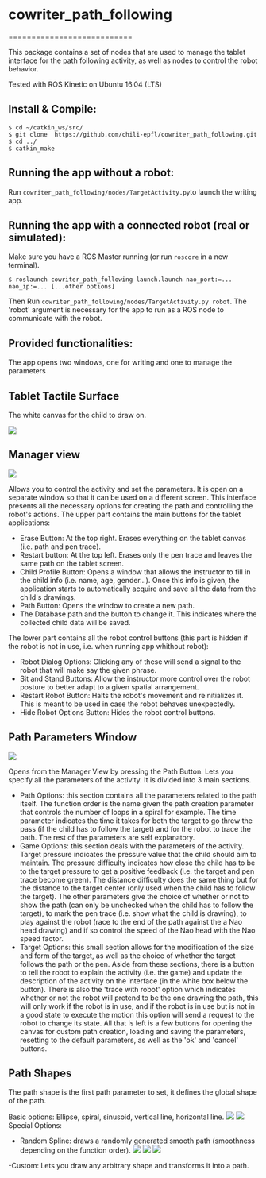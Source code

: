 # cowriter_path_following
===========================

This package contains a set of nodes that are used to manage the tablet interface for the path following activity, as well as nodes to control the robot behavior.

Tested with ROS Kinetic on Ubuntu 16.04 (LTS)

Install & Compile:
---------------
```
$ cd ~/catkin_ws/src/
$ git clone  https://github.com/chili-epfl/cowriter_path_following.git
$ cd ../
$ catkin_make
```

Running the app without a robot:
---------------
Run `cowriter_path_following/nodes/TargetActivity.py`to launch the writing app. 


Running the app with a connected robot (real or simulated):
-----------------------------
Make sure you have a ROS Master running (or run `roscore` in a new terminal). 
```
$ roslaunch cowriter_path_following launch.launch nao_port:=... nao_ip:=... [...other options]

```
Then Run `cowriter_path_following/nodes/TargetActivity.py robot`. The 'robot' argument is necessary for the app to run as a ROS node to communicate with the robot.

Provided functionalities:
-----------------------------
The app opens two windows, one for writing and one to manage the parameters

Tablet Tactile Surface
------
The white canvas for the child to draw on.

![](Canvas.png)


Manager view
------
![](manager_view.png) 


Allows you to control the activity and set the parameters. It is open on a separate window so that it can be used on a different screen. This interface presents all the necessary options for creating the path and controlling the robot's actions. 
The upper part contains the main buttons for the tablet applications:
- Erase Button: At the top right. Erases everything on the tablet canvas (i.e. path and pen trace).
- Restart button: At the top left. Erases only the pen trace and leaves the same path on the tablet screen.
- Child Profile Button: Opens a window that allows the instructor to fill in the child info (i.e. name, age, gender...). Once this info is given, the application starts to automatically acquire and save all the data from the child's drawings.
- Path Button: Opens the window to create a new path.
- The Database path and the button to change it. This indicates where the collected child data will be saved.

The lower part contains all the robot control buttons (this part is hidden if the robot is not in use, i.e. when running app whithout robot):
- Robot Dialog Options: Clicking any of these will send a signal to the robot that will make say the given phrase. 
- Sit and Stand Buttons: Allow the instructor more control over the robot posture to better adapt to a given spatial arrangement.
- Restart Robot Button: Halts the robot's movement and reinitializes it. This is meant to be used in case the robot behaves unexpectedly.
- Hide Robot Options Button: Hides the robot control buttons.



Path Parameters Window
------
![](path_params.png)

Opens from the Manager View by pressing the Path Button. Lets you specify all the parameters of the activity. It is divided into 3 main sections.
- Path Options: this section contains all the parameters related to the path itself. The function order is the name given the path creation parameter that controls the number of loops in a spiral for example. The time parameter indicates the time it takes for both the target to go threw the pass (if the child has to follow the target) and for the robot to trace the path. The rest of the parameters are self explanatory.
- Game Options: this section deals with the parameters of the activity. Target pressure indicates the pressure value that the child should aim to maintain. The pressure difficulty indicates how close the child has to be to the target pressure to get a positive feedback (i.e. the target and pen trace become green). The distance difficulty does the same thing but for the distance to the target center (only used when the child has to follow the target). The other parameters give the choice of whether or not to show the path (can only be unchecked when the child has to follow the target), to mark the pen trace (i.e. show what the child is drawing), to play against the robot (race to the end of the path against the a Nao head drawing) and if so control the speed of the Nao head with the Nao speed factor.
- Target Options: this small section allows for the modification of the size and form of the target, as well as the choice of whether the target follows the path or the pen.
Aside from these sections, there is a button to tell the robot to explain the activity (i.e. the game) and update the description of the activity on the interface (in the white box below the button). There is also the 'trace with robot' option which indicates whether or not the robot will pretend to be the one drawing the path, this will only work if the robot is in use, and if the robot is in use but is not in a good state to execute the motion this option will send a request to the robot to change its state. All that is left is a few buttons for opening the canvas for custom path creation, loading and saving the parameters, resetting to the default parameters, as well as the 'ok' and 'cancel' buttons.

Path Shapes
------
The path shape is the first path parameter to set, it defines the global shape of the path.

Basic options: Ellipse, spiral, sinusoid, vertical line, horizontal line.
![](spiral.png)
![](sinusoid.png)
Special Options:
- Random Spline: draws a randomly generated smooth path (smoothness depending on the function order).
![](random1.png)
![](random2.png)
![](random3.png)

-Custom: Lets you draw any arbitrary shape and transforms it into a path.
